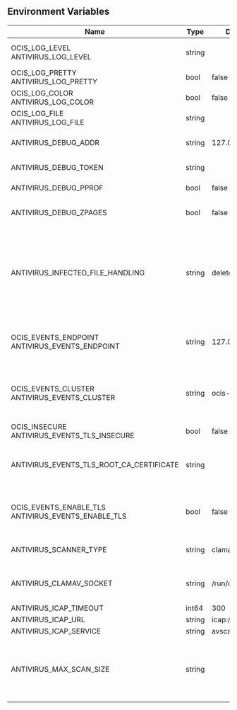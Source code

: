 ## Environment Variables

| Name | Type | Default Value | Description |
|------|------|---------------|-------------|
| OCIS_LOG_LEVEL<br/>ANTIVIRUS_LOG_LEVEL | string |  | The log level. Valid values are: "panic", "fatal", "error", "warn", "info", "debug", "trace".|
| OCIS_LOG_PRETTY<br/>ANTIVIRUS_LOG_PRETTY | bool | false | Activates pretty log output.|
| OCIS_LOG_COLOR<br/>ANTIVIRUS_LOG_COLOR | bool | false | Activates colorized log output.|
| OCIS_LOG_FILE<br/>ANTIVIRUS_LOG_FILE | string |  | The path to the log file. Activates logging to this file if set.|
| ANTIVIRUS_DEBUG_ADDR | string | 127.0.0.1:9277 | Bind address of the debug server, where metrics, health, config and debug endpoints will be exposed.|
| ANTIVIRUS_DEBUG_TOKEN | string |  | Token to secure the metrics endpoint.|
| ANTIVIRUS_DEBUG_PPROF | bool | false | Enables pprof, which can be used for profiling.|
| ANTIVIRUS_DEBUG_ZPAGES | bool | false | Enables zpages, which can be used for collecting and viewing in-memory traces.|
| ANTIVIRUS_INFECTED_FILE_HANDLING | string | delete | Defines the behaviour when a virus has been found. Supported options are: 'delete', 'continue' and 'abort '. Delete will delete the file. Continue will mark the file as infected but continues further processing. Abort will keep the file in the uploads folder for further admin inspection and will not move it to its final destination.|
| OCIS_EVENTS_ENDPOINT<br/>ANTIVIRUS_EVENTS_ENDPOINT | string | 127.0.0.1:9233 | The address of the event system. The event system is the message queuing service. It is used as message broker for the microservice architecture.|
| OCIS_EVENTS_CLUSTER<br/>ANTIVIRUS_EVENTS_CLUSTER | string | ocis-cluster | The clusterID of the event system. The event system is the message queuing service. It is used as message broker for the microservice architecture. Mandatory when using NATS as event system.|
| OCIS_INSECURE<br/>ANTIVIRUS_EVENTS_TLS_INSECURE | bool | false | Whether to verify the server TLS certificates.|
| ANTIVIRUS_EVENTS_TLS_ROOT_CA_CERTIFICATE | string |  | The root CA certificate used to validate the server's TLS certificate. If provided ANTIVIRUS_EVENTS_TLS_INSECURE will be seen as false.|
| OCIS_EVENTS_ENABLE_TLS<br/>ANTIVIRUS_EVENTS_ENABLE_TLS | bool | false | Enable TLS for the connection to the events broker. The events broker is the ocis service which receives and delivers events between the services.|
| ANTIVIRUS_SCANNER_TYPE | string | clamav | The antivirus scanner to use. Supported values are 'clamav' and 'icap'.|
| ANTIVIRUS_CLAMAV_SOCKET | string | /run/clamav/clamd.ctl | The socket clamav is running on. Note the default value is an example which needs adaption according your OS.|
| ANTIVIRUS_ICAP_TIMEOUT | int64 | 300 | Timeout for the ICAP client.|
| ANTIVIRUS_ICAP_URL | string | icap://127.0.0.1:1344 | URL of the ICAP server.|
| ANTIVIRUS_ICAP_SERVICE | string | avscan | The name of the ICAP service.|
| ANTIVIRUS_MAX_SCAN_SIZE | string |  | The maximum scan size the virusscanner can handle. Only this many bytes of a file will be scanned. 0 means unlimited and is the default. Usable common abbreviations: [KB, KiB, GB, GiB, TB, TiB, PB, PiB, EB, EiB], example: 2GB.|
